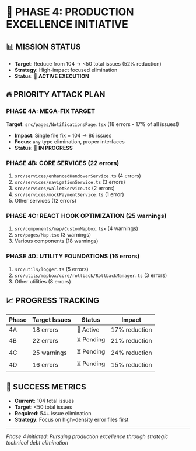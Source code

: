 # 🎯 PHASE 4: PRODUCTION EXCELLENCE INITIATIVE

## 📊 **MISSION STATUS**
- **Target**: Reduce from 104 → <50 total issues (52% reduction)
- **Strategy**: High-impact focused elimination 
- **Status**: 🚀 **ACTIVE EXECUTION**

## 🔥 **PRIORITY ATTACK PLAN**

### **PHASE 4A: MEGA-FIX TARGET** 
**Target**: `src/pages/NotificationsPage.tsx` (18 errors - 17% of all issues!)
- **Impact**: Single file fix = 104 → 86 issues
- **Focus**: `any` type elimination, proper interfaces
- **Status**: 🎯 **IN PROGRESS**

### **PHASE 4B: CORE SERVICES** (22 errors)
1. `src/services/enhancedHandoverService.ts` (4 errors)
2. `src/services/navigationService.ts` (3 errors) 
3. `src/services/walletService.ts` (2 errors)
4. `src/services/mockPaymentService.ts` (1 error)
5. Other services (12 errors)

### **PHASE 4C: REACT HOOK OPTIMIZATION** (25 warnings)
1. `src/components/map/CustomMapbox.tsx` (4 warnings)
2. `src/pages/Map.tsx` (3 warnings)
3. Various components (18 warnings)

### **PHASE 4D: UTILITY FOUNDATIONS** (16 errors)
1. `src/utils/logger.ts` (5 errors)
2. `src/utils/mapbox/core/rollback/RollbackManager.ts` (3 errors)
3. Other utilities (8 errors)

## 📈 **PROGRESS TRACKING**

| Phase | Target Issues | Status | Impact |
|-------|---------------|--------|---------|
| 4A | 18 errors | 🎯 Active | 17% reduction |
| 4B | 22 errors | ⏳ Pending | 21% reduction |
| 4C | 25 warnings | ⏳ Pending | 24% reduction |
| 4D | 16 errors | ⏳ Pending | 15% reduction |

## 🎯 **SUCCESS METRICS**
- **Current**: 104 total issues
- **Target**: <50 total issues  
- **Required**: 54+ issue elimination
- **Strategy**: Focus on high-density error files first

---
*Phase 4 initiated: Pursuing production excellence through strategic technical debt elimination*